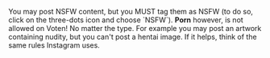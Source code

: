 You may post NSFW content, but you MUST tag them as NSFW \(to do so, click on the three-dots icon and choose \`NSFW\`\). **Porn** however, is not allowed on Voten! No matter the type. For example you may post an artwork containing nudity, but you can't post a hentai image. If it helps, think of the same rules Instagram uses.

